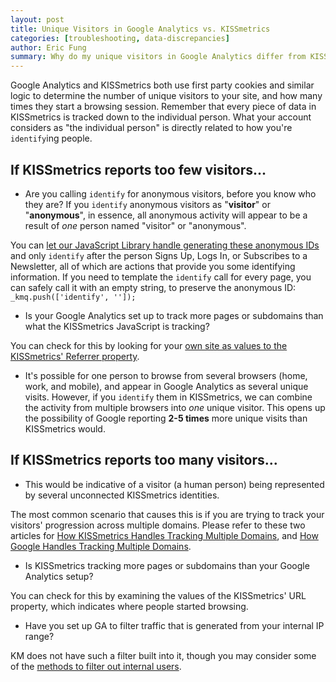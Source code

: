 ```yaml
---
layout: post
title: Unique Visitors in Google Analytics vs. KISSmetrics
categories: [troubleshooting, data-discrepancies]
author: Eric Fung
summary: Why do my unique visitors in Google Analytics differ from KISSmetrics?
---
```

Google Analytics and KISSmetrics both use first party cookies and similar logic to determine the number of unique visitors to your site, and how many times they start a browsing session. Remember that every piece of data in KISSmetrics is tracked down to the individual person. What your account considers as "the individual person" is directly related to how you're `identify`ing people.

## If KISSmetrics reports too few visitors...

* Are you calling `identify` for anonymous visitors, before you know who they are? If you `identify` anonymous visitors as "**visitor**" or "**anonymous**", in essence, all anonymous activity will appear to be a result of *one* person named "visitor" or "anonymous".

You can [let our JavaScript Library handle generating these anonymous IDs][js-anon] and only `identify` after the person Signs Up, Logs In, or Subscribes to a Newsletter, all of which are actions that provide you some identifying information. If you need to template the `identify` call for every page, you can safely call it with an empty string, to preserve the anonymous ID: `_kmq.push(['identify', '']);`

* Is your Google Analytics set up to track more pages or subdomains than what the KISSmetrics JavaScript is tracking?

You can check for this by looking for your [own site as values to the KISSmetrics' Referrer property][self-referrer].

* It's possible for one person to browse from several browsers (home, work, and mobile), and appear in Google Analytics as several unique visits. However, if you `identify` them in KISSmetrics, we can combine the activity from multiple browsers into *one* unique visitor. This opens up the possibility of Google reporting **2-5 times** more unique visits than KISSmetrics would.

## If KISSmetrics reports too many visitors...

* This would be indicative of a visitor (a human person) being represented by several unconnected KISSmetrics identities.

The most common scenario that causes this is if you are trying to track your visitors' progression across multiple domains. Please refer to these two articles for [How KISSmetrics Handles Tracking Multiple Domains][multiple-domains], and [How Google Handles Tracking Multiple Domains][ga-multiple-domains].

* Is KISSmetrics tracking more pages or subdomains than your Google Analytics setup? 

You can check for this by examining the values of the KISSmetrics' URL property, which indicates where people started browsing.

* Have you set up GA to filter traffic that is generated from your internal IP range?

KM does not have such a filter built into it, though you may consider some of the [methods to filter out internal users][filter].

[js-anon]: /getting-started/understanding-identities#identities-with-the-javascript-library
[multiple-domains]: /apis/javascript/tracking-multiple-domains
[ga-multiple-domains]: https://developers.google.com/analytics/devguides/collection/gajs/gaTrackingSite
[self-referrer]: /troubleshooting/self-referrer
[filter]: /troubleshooting/ip-filtering
